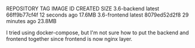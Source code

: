 REPOSITORY                                   TAG            IMAGE ID       CREATED             SIZE
3.6-backend                                  latest         66ff9b77cf4f   12 seconds ago      17.6MB
3.6-frontend                                 latest         8079ed52d2f8   29 minutes ago      23.8MB

I tried using docker-compose, but I'm not sure how to put the backend and frontend together since frontend is now nginx layer.
